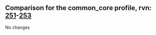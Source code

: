 ## Comparison for the common_core profile, rvn: [251](https://github.com/PRO100KatYT/FortniteProfileRevisions/tree/main/profiles/common_core/251%20common_core.json)-[253](https://github.com/PRO100KatYT/FortniteProfileRevisions/tree/main/profiles/common_core/253%20common_core.json)

No changes

